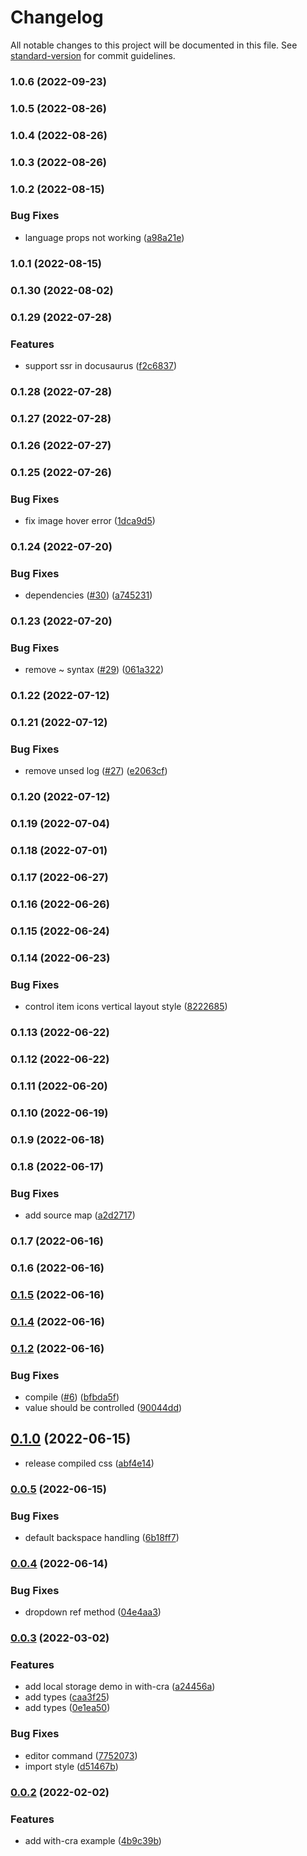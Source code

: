 # Changelog

All notable changes to this project will be documented in this file. See [standard-version](https://github.com/conventional-changelog/standard-version) for commit guidelines.

### 1.0.6 (2022-09-23)

### 1.0.5 (2022-08-26)

### 1.0.4 (2022-08-26)

### 1.0.3 (2022-08-26)

### 1.0.2 (2022-08-15)

### Bug Fixes

- language props not working ([a98a21e](https://github.com/banyudu/kedao/commit/a98a21ea90d8a6f40d08b26a61c57bd0948a6b36))

### 1.0.1 (2022-08-15)

### 0.1.30 (2022-08-02)

### 0.1.29 (2022-07-28)

### Features

- support ssr in docusaurus ([f2c6837](https://github.com/banyudu/kedao/commit/f2c68378e9df19df09d99d60014362d14cfecf14))

### 0.1.28 (2022-07-28)

### 0.1.27 (2022-07-28)

### 0.1.26 (2022-07-27)

### 0.1.25 (2022-07-26)

### Bug Fixes

- fix image hover error ([1dca9d5](https://github.com/banyudu/kedao/commit/1dca9d5134204605e3de0cad1b1398505e64f333))

### 0.1.24 (2022-07-20)

### Bug Fixes

- dependencies ([#30](https://github.com/banyudu/kedao/issues/30)) ([a745231](https://github.com/banyudu/kedao/commit/a7452318b60a0e59f5f8a5a11d9ecebb54c8a48b))

### 0.1.23 (2022-07-20)

### Bug Fixes

- remove ~ syntax ([#29](https://github.com/banyudu/kedao/issues/29)) ([061a322](https://github.com/banyudu/kedao/commit/061a322ffe640b053af2398c50ee26148dae3131))

### 0.1.22 (2022-07-12)

### 0.1.21 (2022-07-12)

### Bug Fixes

- remove unsed log ([#27](https://github.com/banyudu/kedao/issues/27)) ([e2063cf](https://github.com/banyudu/kedao/commit/e2063cf790f9a624e8ac4431b19c2b2c7f56d2dd))

### 0.1.20 (2022-07-12)

### 0.1.19 (2022-07-04)

### 0.1.18 (2022-07-01)

### 0.1.17 (2022-06-27)

### 0.1.16 (2022-06-26)

### 0.1.15 (2022-06-24)

### 0.1.14 (2022-06-23)

### Bug Fixes

- control item icons vertical layout style ([8222685](https://github.com/banyudu/kedao/commit/82226857c65fbf8e640426ead919f1a9fdfd5fb6))

### 0.1.13 (2022-06-22)

### 0.1.12 (2022-06-22)

### 0.1.11 (2022-06-20)

### 0.1.10 (2022-06-19)

### 0.1.9 (2022-06-18)

### 0.1.8 (2022-06-17)

### Bug Fixes

- add source map ([a2d2717](https://github.com/banyudu/kedao/commit/a2d27177dbb27991e699b09a1050d7c66298adad))

### 0.1.7 (2022-06-16)

### 0.1.6 (2022-06-16)

### [0.1.5](https://github.com/banyudu/kedao/compare/v0.1.1...v0.1.5) (2022-06-16)

### [0.1.4](https://github.com/banyudu/kedao/compare/v0.1.1...v0.1.4) (2022-06-16)

### [0.1.2](https://github.com/banyudu/kedao/compare/v0.1.0...v0.1.2) (2022-06-16)

### Bug Fixes

- compile ([#6](https://github.com/banyudu/kedao/issues/6)) ([bfbda5f](https://github.com/banyudu/kedao/commit/bfbda5f663ff65f93d62266041b1d8cdb4a15106))
- value should be controlled ([90044dd](https://github.com/banyudu/kedao/commit/90044ddc103422200f82c413819d0a7cac068ea0))

## [0.1.0](https://github.com/banyudu/kedao/compare/v0.0.5...v0.1.0) (2022-06-15)

- release compiled css ([abf4e14](https://github.com/banyudu/kedao/commit/abf4e142ebb9694fb45b97fea142300e51431b78))

### [0.0.5](https://github.com/banyudu/kedao/compare/v0.0.4...v0.0.5) (2022-06-15)

### Bug Fixes

- default backspace handling ([6b18ff7](https://github.com/banyudu/kedao/commit/6b18ff7d9591aeb52a19414f61e197316345e1a5))

### [0.0.4](https://github.com/banyudu/kedao/compare/v0.0.3...v0.0.4) (2022-06-14)

### Bug Fixes

- dropdown ref method ([04e4aa3](https://github.com/banyudu/kedao/commit/04e4aa378a567e76c23d76f085c18ac0edb9237e))

### [0.0.3](https://github.com/banyudu/kedao/compare/v0.0.2...v0.0.3) (2022-03-02)

### Features

- add local storage demo in with-cra ([a24456a](https://github.com/banyudu/kedao/commit/a24456ae619c9f259f49a419c0aacce2782a5eab))
- add types ([caa3f25](https://github.com/banyudu/kedao/commit/caa3f25e021d107dade70e636c998295ba4b7ad1))
- add types ([0e1ea50](https://github.com/banyudu/kedao/commit/0e1ea5082088d9101ae0610ca5ed0c2c5685a3a1))

### Bug Fixes

- editor command ([7752073](https://github.com/banyudu/kedao/commit/77520736238f395994ee8b6fb02b62805d55c547))
- import style ([d51467b](https://github.com/banyudu/kedao/commit/d51467b65e181cc62a0dde774355973edf2f1d00))

### [0.0.2](https://github.com/banyudu/kedao/compare/4b9c39bb87fb1ad5c15aea3b465303892ef5c855...v0.0.2) (2022-02-02)

### Features

- add with-cra example ([4b9c39b](https://github.com/banyudu/kedao/commit/4b9c39bb87fb1ad5c15aea3b465303892ef5c855))
